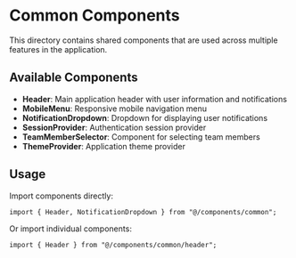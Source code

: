 # Common Components

This directory contains shared components that are used across multiple features in the application.

## Available Components

- **Header**: Main application header with user information and notifications
- **MobileMenu**: Responsive mobile navigation menu
- **NotificationDropdown**: Dropdown for displaying user notifications
- **SessionProvider**: Authentication session provider
- **TeamMemberSelector**: Component for selecting team members
- **ThemeProvider**: Application theme provider

## Usage

Import components directly:

```tsx
import { Header, NotificationDropdown } from "@/components/common";
```

Or import individual components:

```tsx
import { Header } from "@/components/common/header";
``` 